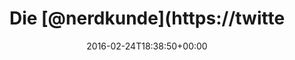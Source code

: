 ---
retweeted: false
source: <a href="https://about.twitter.com/products/tweetdeck" rel="nofollow">TweetDeck</a>
entities:
  hashtags: []
  symbols: []
  user_mentions:
  - name: Nerdkunde Podcast
    screen_name: nerdkunde
    indices:
    - '4'
    - '14'
    id_str: '1325630108'
    id: '1325630108'
  urls:
  - url: https://t.co/zkGkjfWZMM
    expanded_url: http://bit.ly/1Q0Oeiq
    display_url: bit.ly/1Q0Oeiq
    indices:
    - '50'
    - '73'
display_text_range:
- '0'
- '73'
favorite_count: '1'
id_str: '702563350736150528'
truncated: false
retweet_count: '0'
id: '702563350736150528'
possibly_sensitive: false
created_at: Wed Feb 24 18:38:50 +0000 2016
favorited: false
full_text: 'Die [@nerdkunde](https://twitter.com/nerdkunde) *jetzt* gerade im Live-Stream:
  \o/'
lang: de
quote_url: http://bit.ly/1Q0Oeiq
tags:
- pesos:twitter
date: '2016-02-24T18:38:50+00:00'
src: https://twitter.com/bascht/status/702563350736150528
original_url: https://twitter.com/bascht/status/702563350736150528
type: twitter_tweet
text: 'Die [@nerdkunde](https://twitter.com/nerdkunde) *jetzt* gerade im Live-Stream:
  \o/'
title: Die [@nerdkunde](https://twitte

---